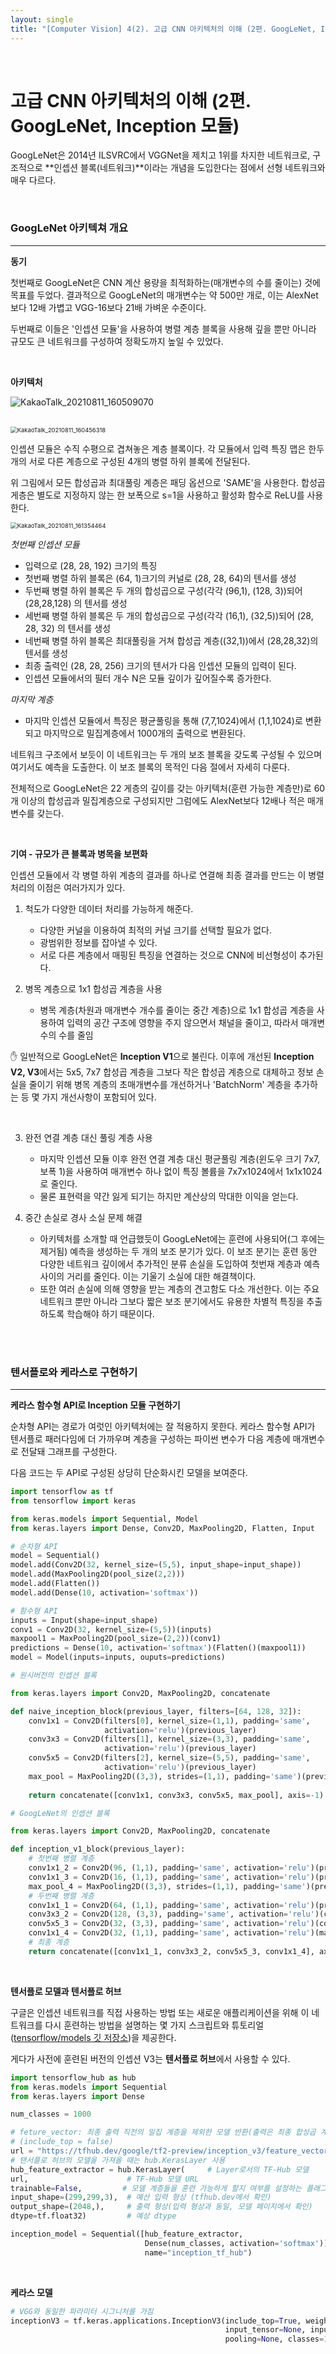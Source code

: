 ```yaml
---
layout: single
title: "[Computer Vision] 4(2). 고급 CNN 아키텍처의 이해 (2편. GoogLeNet, Inception 모듈)"
---
```




<br>

# 고급 CNN 아키텍처의 이해 (2편. GoogLeNet, Inception 모듈)

GoogLeNet은 2014년 ILSVRC에서 VGGNet을 제치고 1위를 차지한 네트워크로, 구조적으로 **인셉션 블록(네트워크)**이라는 개념을 도입한다는 점에서 선형 네트워크와 매우 다르다. 

<br>

### GoogLeNet 아키텍쳐 개요

---

**동기**

첫번째로 GoogLeNet은 CNN 계산 용량을 최적화하는(매개변수의 수를 줄이는) 것에 목표를 두었다. 결과적으로 GoogLeNet의 매개변수는 약 500만 개로, 이는 AlexNet보다 12배 가볍고 VGG-16보다 21배 가벼운 수준이다. 

두번째로 이들은 '인셉션 모듈'을 사용하여 병렬 계층 블록을 사용해 깊을 뿐만 아니라 규모도 큰 네트워크를 구성하여 정확도까지 높일 수 있었다. 

<br>

**아키텍처**

![KakaoTalk_20210811_160509070](https://user-images.githubusercontent.com/70505378/128999103-bdf14db8-bd71-4a89-bf9c-607947c8a836.png)

<br>

<img src="https://user-images.githubusercontent.com/70505378/128999097-f545db2c-9932-4a2d-be6b-b95b4353d315.png" alt="KakaoTalk_20210811_160456318" style="zoom:67%;" />

인셉션 모듈은 수직 수평으로 겹쳐놓은 계층 블록이다. 각 모듈에서 입력 특징 맵은 한두 개의 서로 다른 계층으로 구성된 4개의 병렬 하위 블록에 전달된다. 

위 그림에서 모든 합성곱과 최대풀링 계층은 패딩 옵션으로 'SAME'을 사용한다. 합성곱 게층은 별도로 지정하지 않는 한 보폭으로 s=1을 사용하고 활성화 함수로 ReLU를 사용한다. 

<img src="https://user-images.githubusercontent.com/70505378/128999105-7d8f8be8-633a-4c91-9af3-14d09b8db933.png" alt="KakaoTalk_20210811_161354464" style="zoom:67%;" />

_첫번째 인셉션 모듈_
- 입력으로 (28, 28, 192) 크기의 특징
- 첫번째 병렬 하위 블록은 (64, 1)크기의 커널로 (28, 28, 64)의 텐서를 생성
- 두번째 병렬 하위 블록은 두 개의 합성곱으로 구성(각각 (96,1), (128, 3))되어 (28,28,128) 의 텐서를 생성
- 세번째 병렬 하위 블록은 두 개의 합성곱으로 구성(각각 (16,1), (32,5))되어 (28, 28, 32) 의 텐서를 생성
- 네번째 병렬 하위 블록은 최대풀링을 거쳐 합성곱 계층((32,1))에서 (28,28,32)의 텐서를 생성
- 최종 출력인 (28, 28, 256) 크기의 텐서가 다음 인셉션 모듈의 입력이 된다. 
- 인셉션 모듈에서의 필터 개수 N은 모듈 깊이가 깊어질수록 증가한다. 

_마지막 계층_
- 마지막 인셉션 모듈에서 특징은 평균풀링을 통해 (7,7,1024)에서 (1,1,1024)로 변환되고 마지막으로 밀집계층에서 1000개의 출력으로 변환된다. 

네트워크 구조에서 보듯이 이 네트워크는 두 개의 보조 블록을 갖도록 구성될 수 있으며 여기서도 예측을 도출한다. 이 보조 블록의 목적인 다음 절에서 자세히 다룬다. 

전체적으로 GoogLeNet은 22 게층의 깊이를 갖는 아키텍처(훈련 가능한 계층만)로 60개 이상의 합성곱과 밀집계층으로 구성되지만 그럼에도 AlexNet보다 12배나 적은 매개변수를 갖는다. 

<br>

**기여 - 규모가 큰 블록과 병목을 보편화**


인셉션 모듈에서 각 병렬 하위 계층의 결과를 하나로 연결해 최종 결과를 만드는 이 병렬 처리의 이점은 여러가지가 있다. 
1. 척도가 다양한 데이터 처리를 가능하게 해준다. 
    - 다양한 커널을 이용하여 최적의 커널 크기를 선택할 필요가 없다. 
    - 광범위한 정보를 잡아낼 수 있다. 
    - 서로 다른 계층에서 매핑된 특징을 연결하는 것으로 CNN에 비선형성이 추가된다. 

2. 병목 계층으로 1x1 합성곱 계층을 사용
    - 병목 계층(차원과 매개변수 개수를 줄이는 중간 계층)으로 1x1 합성곱 계층을 사용하여 입력의 공간 구조에 영향을 주지 않으면서 채널을 줄이고, 따라서 매개변수의 수를 줄임
    

✋ 일반적으로 GoogLeNet은 **Inception V1**으로 불린다. 이후에 개선된 **Inception V2, V3**에서는 5x5, 7x7 합성곱 계층을 그보다 작은 합성곱 계층으로 대체하고 정보 손실을 줄이기 위해 병목 계층의 초매개변수를 개선하거나 'BatchNorm' 계층을 추가하는 등 몇 가지 개선사항이 포함되어 있다. 

<br>

3. 완전 연결 계층 대신 풀링 계층 사용
    - 마지막 인셉션 모듈 이후 완전 연결 계층 대신 평균풀링 계층(윈도우 크기 7x7, 보폭 1)을 사용하여 매개변수 하나 없이 특징 볼륨을 7x7x1024에서 1x1x1024로 줄인다. 
    - 물론 표현력을 약간 잃게 되기는 하지만 계산상의 막대한 이익을 얻는다. 
    
4. 중간 손실로 경사 소실 문제 해결
    - 아키텍처를 소개할 때 언급했듯이 GoogLeNet에는 훈련에 사용되어(그 후에는 제거됨) 예측을 생성하는 두 개의 보조 분기가 있다. 이 보조 분기는 훈련 동안 다양한 네트워크 깊이에서 추가적인 분류 손실을 도입하여 첫번재 계층과 예측 사이의 거리를 줄인다. 이는 기울기 소실에 대한 해결책이다. 
    - 또한 여러 손실에 의해 영향을 받는 계층의 견고함도 다소 개선한다. 이는 주요 네트워크 뿐만 아니라 그보다 짧은 보조 분기에서도 유용한 차별적 특징을 추출하도록 학습해야 하기 때문이다. 

<br>

<br>

### 텐서플로와 케라스로 구현하기

---

**케라스 함수형 API로 Inception 모듈 구현하기**

순차형 API는 경로가 여럿인 아키텍처에는 잘 적용하지 못한다. 케라스 함수형 API가 텐서플로 패러다임에 더 가까우며 계층을 구성하는 파이썬 변수가 다음 계층에 매개변수로 전달돼 그래프를 구성한다. 

다음 코드는 두 API로 구성된 상당히 단순화시킨 모델을 보여준다. 


```python
import tensorflow as tf
from tensorflow import keras
```


```python
from keras.models import Sequential, Model
from keras.layers import Dense, Conv2D, MaxPooling2D, Flatten, Input

# 순차형 API
model = Sequential()
model.add(Conv2D(32, kernel_size=(5,5), input_shape=input_shape))
model.add(MaxPooling2D(pool_size(2,2)))
model.add(Flatten())
model.add(Dense(10, activation='softmax'))

# 함수형 API
inputs = Input(shape=input_shape)
conv1 = Conv2D(32, kernel_size=(5,5))(inputs)
maxpool1 = MaxPooling2D(pool_size=(2,2))(conv1)
predictions = Dense(10, activation='softmax')(Flatten()(maxpool1))
model = Model(inputs=inputs, ouputs=predictions)
```


```python
# 원시버전의 인셉션 블록

from keras.layers import Conv2D, MaxPooling2D, concatenate

def naive_inception_block(previous_layer, filters=[64, 128, 32]):
    conv1x1 = Conv2D(filters[0], kernel_size=(1,1), padding='same',
                     activation='relu')(previous_layer)
    conv3x3 = Conv2D(filters[1], kernel_size=(3,3), padding='same',
                     activation='relu')(previous_layer)
    conv5x5 = Conv2D(filters[2], kernel_size=(5,5), padding='same',
                     activation='relu')(previous_layer)
    max_pool = MaxPooling2D((3,3), strides=(1,1), padding='same')(previous_layer)
    
    return concatenate([conv1x1, conv3x3, conv5x5, max_pool], axis=-1)
```


```python
# GoogLeNet의 인셉션 블록

from keras.layers import Conv2D, MaxPooling2D, concatenate

def inception_v1_block(previous_layer):
    # 첫번째 병렬 계층
    conv1x1_2 = Conv2D(96, (1,1), padding='same', activation='relu')(previous_layer)
    conv1x1_3 = Conv2D(16, (1,1), padding='same', activation='relu')(previous_layer)
    max_pool_4 = MaxPooling2D((3,3), strides=(1,1), padding='same')(previous_layer)
    # 두번째 병렬 계층
    conv1x1_1 = Conv2D(64, (1,1), padding='same', activation='relu')(previous_layer)
    conv3x3_2 = Conv2D(128, (3,3), padding='same', activation='relu')(conv1x1_2)
    conv5x5_3 = Conv2D(32, (3,3), padding='same', activation='relu')(conv1x1_3)
    conv1x1_4 = Conv2D(32, (1,1), padding='same', activation='relu')(max_pool_4)
    # 최종 계층
    return concatenate([conv1x1_1, conv3x3_2, conv5x5_3, conv1x1_4], axis=-1)
```

<br>

**텐서플로 모델과 텐서플로 허브**

구글은 인셉션 네트워크를 직접 사용하는 방법 또는 새로운 애플리케이션을 위해 이 네트워크를 다시 훈련하는 방법을 설명하는 몇 가지 스크립트와 튜토리얼([tensorflow/models 깃 저장소](https://github.com/tensorflow/models/tree/master/research))을 제공한다. 

게다가 사전에 훈련된 버전의 인셉션 V3는 **텐서플로 허브**에서 사용할 수 있다. 


```python
import tensorflow_hub as hub
from keras.models import Sequential
from keras.layers import Dense

num_classes = 1000

# feture_vector: 최종 출력 직전의 밀집 계층을 제외한 모델 반환(출력은 최종 합성곱 계층의 특징맵)
# (include_top = false)
url = "https://tfhub.dev/google/tf2-preview/inception_v3/feature_vector/2"
# 탠서플로 허브의 모델을 가져올 때는 hub.KerasLayer 사용
hub_feature_extractor = hub.KerasLayer(     # Layer로서의 TF-Hub 모델
url,                      # TF-Hub 모델 URL
trainable=False,         # 모델 계층들을 훈련 가능하게 할지 여부를 설정하는 플래그
input_shape=(299,299,3),  # 예산 입력 형상 (tfhub.dev에서 확인)
output_shape=(2048,),     # 출력 형상(입력 형상과 동일, 모델 페이지에서 확인)
dtype=tf.float32)         # 예상 dtype

inception_model = Sequential([hub_feature_extractor, 
                              Dense(num_classes, activation='softmax')], 
                              name="inception_tf_hub")
```

<br>

**케라스 모델**


```python
# VGG와 동일한 파라미터 시그니처를 가짐
inceptionV3 = tf.keras.applications.InceptionV3(include_top=True, weights='imagenet', 
                                                input_tensor=None, input_shape=None, 
                                                pooling=None, classes=1000)
```
